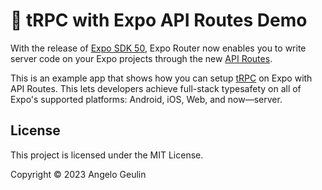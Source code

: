 # 🧩 tRPC with Expo API Routes Demo

With the release of [Expo SDK 50](https://expo.dev/changelog/2023/12-12-sdk-50-beta), Expo Router now enables you to write server code on your Expo projects through the new [API Routes](https://docs.expo.dev/router/reference/api-routes).

This is an example app that shows how you can setup [tRPC](https://trpc.io) on Expo with API Routes. This lets developers achieve full-stack typesafety on all of Expo's supported platforms: Android, iOS, Web, and now—server.

## License

This project is licensed under the MIT License.

Copyright © 2023 Angelo Geulin
